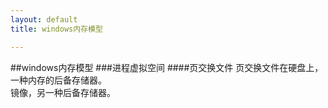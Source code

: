 ```yaml
---
layout: default
title: windows内存模型

---
```

##windows内存模型
###进程虚拟空间
####页交换文件
页交换文件在硬盘上，一种内存的后备存储器。    
镜像，另一种后备存储器。  